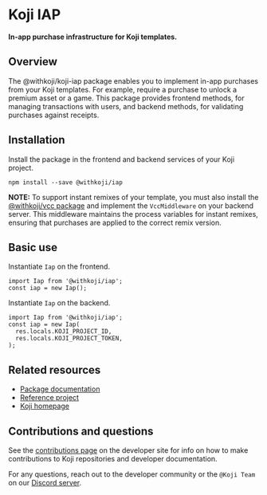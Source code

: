 # Koji IAP

**In-app purchase infrastructure for Koji templates.**

## Overview

The @withkoji/koji-iap package enables you to implement in-app purchases from your Koji templates. For example, require a purchase to unlock a premium asset or a game. This package provides frontend methods, for managing transactions with users, and backend methods, for validating purchases against receipts.

## Installation

Install the package in the frontend and backend services of your Koji project.

```
npm install --save @withkoji/iap
```

**NOTE:** To support instant remixes of your template, you must also install the [@withkoji/vcc package](https://developer.withkoji.com/reference/packages/withkoji-vcc-package) and implement the `VccMiddleware` on your backend server. This middleware maintains the process variables for instant remixes, ensuring that purchases are applied to the correct remix version.

## Basic use

Instantiate `Iap` on the frontend.

```
import Iap from '@withkoji/iap';
const iap = new Iap();
```

Instantiate `Iap` on the backend.
```
import Iap from '@withkoji/iap';
const iap = new Iap(
  res.locals.KOJI_PROJECT_ID,
  res.locals.KOJI_PROJECT_TOKEN,
);
```

## Related resources

* [Package documentation](https://developer.withkoji.com/reference/packages/withkoji-koji-iap-package)
* [Reference project](https://withkoji.com/templates/sean/aoyl/code)
* [Koji homepage](http://withkoji.com/)

## Contributions and questions

See the [contributions page](https://developer.withkoji.com/docs/about/contribute-koji-developers) on the developer site for info on how to make contributions to Koji repositories and developer documentation.

For any questions, reach out to the developer community or the `@Koji Team` on our [Discord server](https://discord.gg/eQuMJF6).

